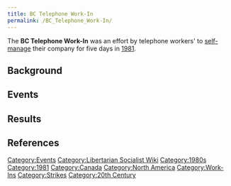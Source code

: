 ```yaml
---
title: BC Telephone Work-In
permalink: /BC_Telephone_Work-In/
---
```


The **BC Telephone Work-In** was an effort by telephone workers' to
[self-manage](Workers'_Self-Management "wikilink") their company for
five days in
[1981](Timeline_of_Libertarian_Socialism_in_North_America "wikilink").

## Background

## Events

## Results

## References

<references />

[Category:Events](Category:Events "wikilink") [Category:Libertarian
Socialist Wiki](Category:Libertarian_Socialist_Wiki "wikilink")
[Category:1980s](Category:1980s "wikilink")
[Category:1981](Category:1981 "wikilink")
[Category:Canada](Category:Canada "wikilink") [Category:North
America](Category:North_America "wikilink")
[Category:Work-Ins](Category:Work-Ins "wikilink")
[Category:Strikes](Category:Strikes "wikilink") [Category:20th
Century](Category:20th_Century "wikilink")